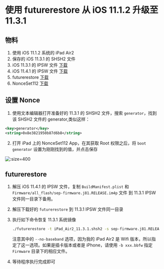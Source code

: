 # 使用 futurerestore 从 iOS 11.1.2 升级至 11.3.1

<!--more-->

## 物料

1. 使用 iOS 11.1.2 系统的 iPad Air2
2. 保存的 iOS 11.3.1 的 SHSH2 文件
3. iOS 11.3.1 的 IPSW 文件 [下载](https://ipsw.me/)
4. iOS 11.4.1 的 IPSW 文件 [下载](https://ipsw.me/)
5. futurerestore [下载](https://github.com/encounter/futurerestore/releases/)
6. NonceSet112 [下载](https://github.com/julioverne/NonceSet112)

## 设置 Nonce

1. 使用文本编辑器打开准备好的 11.3.1 的 SHSH2 文件，搜索 `generator`，找到该 SHSH2 文件的 generator,类似这样：

```xml
<key>generator</key>
<string>0x8e3821950b87d6b8</string>
```

2. 打开 iPad 上的 NonceSet112 App，在其获取 Root 权限之后，将 `boot generator` 设置为刚刚找到的值，并点击保存

![](https://pan.xnure.com/OneDrive/Pics/blog/15322624697328.jpg ':size=400')

## futurerestore

1. 解压 iOS 11.4.1 的 IPSW 文件，复制 `BuildManifest.plist` 和 `Firmware/all_flash/sep-firmware.j81.RELEASE.im4p` 文件 到 11.3.1 IPSW 文件同一目录下备用。
2. 解压下载好的 `futurerestore` 到 11.3.1 IPSW 文件同一目录
3. 执行如下命令恢复 11.3.1 系统镜像

    ```bash
    ./futurerestore -t iPad_Air2_11.3.1.shsh2 -s sep-firmware.j81.RELEASE.im4p --no-baseband -p BuildManifest.plist -m BuildManifest.plist iPad_64bit_TouchID_11.3.1_15E302_Restore.ipsw
    ```

    注意其中的 `--no-baseband` 选项，因为我的 iPad Air2 是 Wifi 版本，所以指定了这一选项。如果是插卡版本或者是 iPhone，请使用 `-b xxx.bbfw` 指定 `Firmware` 目录下的相应文件。

4. 等待程序执行完成即可
